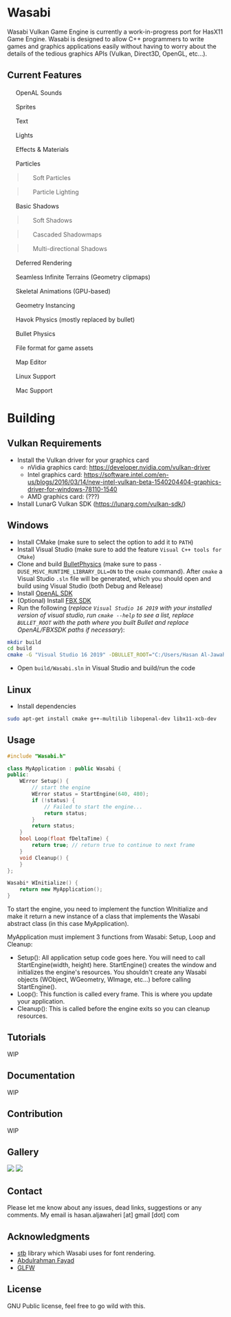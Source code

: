 # Wasabi
Wasabi Vulkan Game Engine is currently a work-in-progress port for HasX11 Game Engine. Wasabi is designed to allow C++ programmers to write games and graphics applications easily without having to worry about the details of the tedious graphics APIs (Vulkan, Direct3D, OpenGL, etc...).

## Current Features
[tick]:
[prog]:

<img src="https://github.com/Hasan-Jawaheri/Wasabi/raw/master/gitstuff/tick.png" width="16" height="16"> OpenAL Sounds

<img src="https://github.com/Hasan-Jawaheri/Wasabi/raw/master/gitstuff/tick.png" width="16" height="16"> Sprites

<img src="https://github.com/Hasan-Jawaheri/Wasabi/raw/master/gitstuff/tick.png" width="16" height="16"> Text

<img src="https://github.com/Hasan-Jawaheri/Wasabi/raw/master/gitstuff/tick.png" width="16" height="16"> Lights

<img src="https://github.com/Hasan-Jawaheri/Wasabi/raw/master/gitstuff/tick.png" width="16" height="16"> Effects & Materials

<img src="https://github.com/Hasan-Jawaheri/Wasabi/raw/master/gitstuff/tick.png" width="16" height="16"> Particles

> <img src="https://github.com/Hasan-Jawaheri/Wasabi/raw/master/gitstuff/wip.ico" width="16" height="16"> Soft Particles

> <img src="https://github.com/Hasan-Jawaheri/Wasabi/raw/master/gitstuff/wip.ico" width="16" height="16"> Particle Lighting

<img src="https://github.com/Hasan-Jawaheri/Wasabi/raw/master/gitstuff/wip.ico" width="16" height="16"> Basic Shadows

> <img src="https://github.com/Hasan-Jawaheri/Wasabi/raw/master/gitstuff/wip.ico" width="16" height="16"> Soft Shadows

> <img src="https://github.com/Hasan-Jawaheri/Wasabi/raw/master/gitstuff/wip.ico" width="16" height="16"> Cascaded Shadowmaps

> <img src="https://github.com/Hasan-Jawaheri/Wasabi/raw/master/gitstuff/wip.ico" width="16" height="16"> Multi-directional Shadows

<img src="https://github.com/Hasan-Jawaheri/Wasabi/raw/master/gitstuff/tick.png" width="16" height="16"> Deferred Rendering

<img src="https://github.com/Hasan-Jawaheri/Wasabi/raw/master/gitstuff/wip.ico" width="16" height="16"> Seamless Infinite Terrains (Geometry clipmaps)

<img src="https://github.com/Hasan-Jawaheri/Wasabi/raw/master/gitstuff/tick.png" width="16" height="16"> Skeletal Animations (GPU-based)

<img src="https://github.com/Hasan-Jawaheri/Wasabi/raw/master/gitstuff/tick.png" width="16" height="16"> Geometry Instancing

<img src="https://github.com/Hasan-Jawaheri/Wasabi/raw/master/gitstuff/tick.png" width="16" height="16"> Havok Physics (mostly replaced by bullet)

<img src="https://github.com/Hasan-Jawaheri/Wasabi/raw/master/gitstuff/tick.png" width="16" height="16"> Bullet Physics

<img src="https://github.com/Hasan-Jawaheri/Wasabi/raw/master/gitstuff/tick.png" width="16" height="16"> File format for game assets

<img src="https://github.com/Hasan-Jawaheri/Wasabi/raw/master/gitstuff/wip.ico" width="16" height="16"> Map Editor

<img src="https://github.com/Hasan-Jawaheri/Wasabi/raw/master/gitstuff/wip.ico" width="16" height="16"> Linux Support

<img src="https://github.com/Hasan-Jawaheri/Wasabi/raw/master/gitstuff/wip.ico" width="16" height="16"> Mac Support

# Building
## Vulkan Requirements
- Install the Vulkan driver for your graphics card
    - nVidia graphics card: https://developer.nvidia.com/vulkan-driver
    - Intel graphics card: https://software.intel.com/en-us/blogs/2016/03/14/new-intel-vulkan-beta-1540204404-graphics-driver-for-windows-78110-1540
    - AMD graphics card: (???)
- Install LunarG Vulkan SDK (https://lunarg.com/vulkan-sdk/)

## Windows
- Install CMake (make sure to select the option to add it to `PATH`)
- Install Visual Studio (make sure to add the feature `Visual C++ tools for CMake`)
- Clone and build [BulletPhysics](https://github.com/bulletphysics/bullet3) (make sure to pass `-DUSE_MSVC_RUNTIME_LIBRARY_DLL=ON` to the `cmake` command). After `cmake` a Visual Studio `.sln` file will be generated, which you should open and build using Visual Studio (both Debug and Release)
- Install [OpenAL SDK](https://www.openal.org/)
- (Optional) Install [FBX SDK](https://www.autodesk.com/developer-network/platform-technologies/fbx-sdk-2019-0)
- Run the following (*replace `Visual Studio 16 2019` with your installed version of visual studio, run `cmake --help` to see a list, replace `BULLET_ROOT` with the path where you built Bullet and replace OpenAL/FBXSDK paths if necessary*):
```bash
mkdir build
cd build
cmake -G "Visual Studio 16 2019" -DBULLET_ROOT="C:/Users/Hasan Al-Jawaheri/Documents/bullet3-2.88/build" -DBULLET_INCLUDE_DIR="C:/Users/Hasan Al-Jawaheri/Documents/bullet3-2.88/src" -DOPENAL_INCLUDE_DIR="c:/Program Files (x86)/OpenAL 1.1 SDK/include" -DOPENAL_LIBRARY="c:/Program Files (x86)/OpenAL 1.1 SDK/libs/Win64/OpenAL32.lib" -DFBXSDK_ROOT="C:/Program Files/Autodesk/FBX/FBX SDK/2019.0" ..
```
- Open `build/Wasabi.sln` in Visual Studio and build/run the code

## Linux
- Install dependencies
```bash
sudo apt-get install cmake g++-multilib libopenal-dev libx11-xcb-dev
```

## Usage

```C++
#include "Wasabi.h"

class MyApplication : public Wasabi {
public:
    WError Setup() {
        // start the engine
        WError status = StartEngine(640, 480);
        if (!status) {
            // Failed to start the engine...
            return status;
        }
        return status;
    }
    bool Loop(float fDeltaTime) {
        return true; // return true to continue to next frame
    }
    void Cleanup() {
    }
};

Wasabi* WInitialize() {
    return new MyApplication();
}
```

To start the engine, you need to implement the function WInitialize and make it return a new instance of a class that implements the Wasabi abstract class (in this case MyApplication).

MyApplication must implement 3 functions from Wasabi: Setup, Loop and Cleanup:

* Setup(): All application setup code goes here. You will need to call StartEngine(width, height) here. StartEngine() creates the window and initializes the engine's resources. You shouldn't create any Wasabi objects (WObject, WGeometry, WImage, etc...) before calling StartEngine().
* Loop(): This function is called every frame. This is where you update your application.
* Cleanup(): This is called before the engine exits so you can cleanup resources.

## Tutorials

WIP

## Documentation

WIP

## Contribution

WIP

## Gallery

<img src="https://github.com/Hasan-Jawaheri/Wasabi/raw/master/gitstuff/particles.png" /> 
<img src="https://github.com/Hasan-Jawaheri/Wasabi/raw/master/gitstuff/ssao.png" /> 

## Contact

Please let me know about any issues, dead links, suggestions or any comments. My email is hasan.aljawaheri [at] gmail [dot] com

## Acknowledgments

* [stb](https://github.com/nothings/stb) library which Wasabi uses for font rendering.
* [Abdulrahman Fayad](https://github.com/aboudfayad)
* [GLFW](https://github.com/glfw/glfw)

## License

GNU Public license, feel free to go wild with this.

